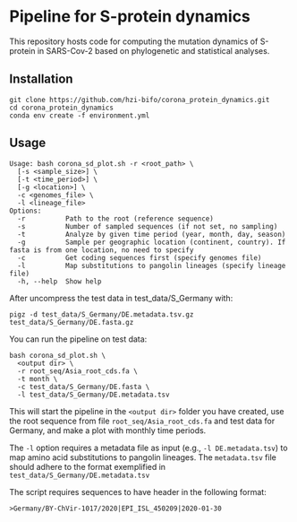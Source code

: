 # Pipeline for S-protein dynamics
This repository hosts code for computing the mutation dynamics of S-protein in SARS-Cov-2 based on phylogenetic and statistical analyses.

## Installation

```
git clone https://github.com/hzi-bifo/corona_protein_dynamics.git
cd corona_protein_dynamics
conda env create -f environment.yml
```

## Usage

```shell
Usage: bash corona_sd_plot.sh -r <root_path> \
  [-s <sample_size>] \
  [-t <time_period>] \
  [-g <location>] \
  -c <genomes_file> \
  -l <lineage_file>
Options:
  -r          Path to the root (reference sequence)
  -s          Number of sampled sequences (if not set, no sampling)
  -t          Analyze by given time period (year, month, day, season)
  -g          Sample per geographic location (continent, country). If fasta is from one location, no need to specify
  -c          Get coding sequences first (specify genomes file)
  -l          Map substitutions to pangolin lineages (specify lineage file)
  -h, --help  Show help
```

After uncompress the test data in test_data/S_Germany with:
```shell
pigz -d test_data/S_Germany/DE.metadata.tsv.gz test_data/S_Germany/DE.fasta.gz
```

You can run the pipeline on test data:
```shell
bash corona_sd_plot.sh \
  <output dir> \
  -r root_seq/Asia_root_cds.fa \
  -t month \
  -c test_data/S_Germany/DE.fasta \
  -l test_data/S_Germany/DE.metadata.tsv
```

This will start the pipeline in the `<output dir>` folder you have created, use the root sequence from file `root_seq/Asia_root_cds.fa` and test data for Germany, and make a plot with monthly time periods.

The `-l` option requires a metadata file as input (e.g., `-l DE.metadata.tsv`) to map amino acid substitutions to pangolin lineages. The `metadata.tsv` file should adhere to the format exemplified in `test_data/S_Germany/DE.metadata.tsv`

The script requires sequences to have header in the following format:
```shell
>Germany/BY-ChVir-1017/2020|EPI_ISL_450209|2020-01-30
```
